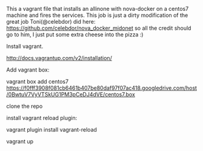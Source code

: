 This a vagrant file that installs an allinone with nova-docker on a centos7 machine and fires the services. This job is just a dirty modification of the great job Toni(@celebdor) did here: https://github.com/celebdor/nova_docker_midonet so all the credit should go to him, I just put some extra cheese into the pizza :)

Install vagrant.

http://docs.vagrantup.com/v2/installation/

Add vagrant box:

vagrant box add centos7 https://f0fff3908f081cb6461b407be80daf97f07ac418.googledrive.com/host/0BwtuV7VyVTSkUG1PM3pCeDJ4dVE/centos7.box

clone the repo

install vagrant reload plugin:

vagrant plugin install vagrant-reload

vagrant up
